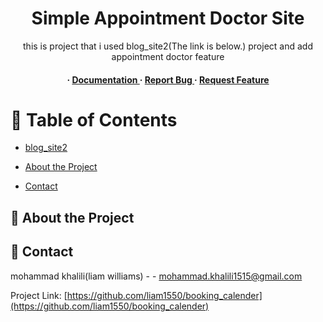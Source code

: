 <div align='center'>

<h1>Simple Appointment Doctor Site</h1>
<p>this is project that i used  blog_site2(The link is below.) project and add appointment doctor feature</p>

<h4> <span> · </span> <a href="https://github.com/m15kh10@gmail.com/booking_calender/blob/master/README.md"> Documentation </a> <span> · </span> <a href="https://github.com/m15kh10@gmail.com/booking_calender/issues"> Report Bug </a> <span> · </span> <a href="https://github.com/m15kh10@gmail.com/booking_calender/issues"> Request Feature </a> </h4>


</div>

# :notebook_with_decorative_cover: Table of Contents
-  [blog_site2](https://github.com/liam1550/blog_site2)
  
- [About the Project](#star2-about-the-project)
- [Contact](#handshake-contact)


## :star2: About the Project

## :handshake: Contact

mohammad khalili(liam williams) - - mohammad.khalili1515@gmail.com

Project Link: [https://github.com/liam1550/booking_calender](https://github.com/liam1550/booking_calender)
